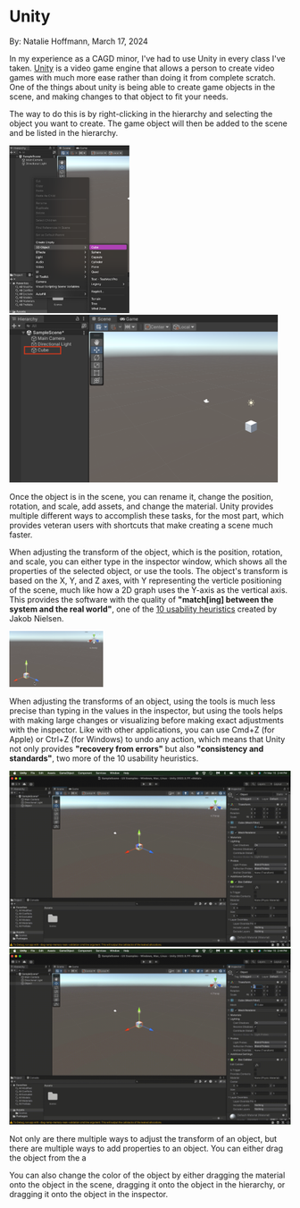 # Unity

By: Natalie Hoffmann, March 17, 2024

In my experience as a CAGD minor, I've had to use Unity in every class I've taken. [Unity](https://unity.com) is a video game engine that allows a person to create video games with much more ease rather than doing it from complete scratch. One of the things about unity is being able to create game objects in the scene, and making changes to that object to fit your needs.

The way to do this is by right-clicking in the hierarchy and selecting the object you want to create. The game object will then be added to the scene and be listed in the hierarchy.

<img src="../assets/Creating_GameObject.png" height=300 /> <img src="../assets/GameObject_InScene.png" height=300 />

Once the object is in the scene, you can rename it, change the position, rotation, and scale, add assets, and change the material. Unity provides multiple different ways to accomplish these tasks, for the most part, which provides veteran users with shortcuts that make creating a scene much faster. 

When adjusting the transform of the object, which is the position, rotation, and scale, you can either type in the inspector window, which shows all the properties of the selected object, or use the tools. The object's transform is based on the X, Y, and Z axes, with Y representing the verticle positioning of the scene, much like how a 2D graph uses the Y-axis as the vertical axis. This provides the software with the quality of **"match[ing] between the system and the real world"**, one of the [10 usability heuristics](https://www.nngroup.com/articles/ten-usability-heuristics/) created by Jakob Nielsen.

<img src="../assets/XYZ_Based.png" height=100 />

When adjusting the transforms of an object, using the tools is much less precise than typing in the values in the inspector, but using the tools helps with making large changes or visualizing before making exact adjustments with the inspector. Like with other applications, you can use Cmd+Z (for Apple) or Ctrl+Z (for Windows) to undo any action, which means that Unity not only provides **"recovery from errors"** but also **"consistency and standards"**, two more of the 10 usability heuristics.

<img src="../assets/Move_With_Tool.gif" max-height=200 max-width=320 /> <img src="../assets/Move_With_Numbers.gif" max-height=200 max-width=320 />

Not only are there multiple ways to adjust the transform of an object, but there are multiple ways to add properties to an object. You can either drag the object from the a

You can also change the color of the object by either dragging the material onto the object in the scene, dragging it onto the object in the hierarchy, or dragging it onto the object in the inspector.
